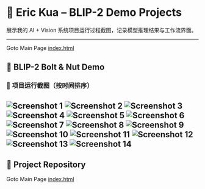 
# 🧠 Eric Kua – BLIP-2 Demo Projects

展示我的 AI + Vision 系统项目运行过程截图，记录模型推理结果与工作流界面。

---

Goto Main Page [index.html](https://eric1111208.github.io/Blip2-demo-of-bolt-Nut/)
## 🔩 BLIP-2 Bolt & Nut Demo
### 🔧 项目运行截图（按时间排序）

![Screenshot 1](./Screenshot%20from%202025-07-18%2001-23-39.png)
![Screenshot 2](./Screenshot%20from%202025-07-18%2011-44-54.png)
![Screenshot 3](./Screenshot%20from%202025-07-18%2013-59-10.png)
![Screenshot 4](./Screenshot%20from%202025-07-18%2015-40-50.png)
![Screenshot 5](./Screenshot%20from%202025-07-18%2015-44-27.png)
![Screenshot 6](./Screenshot%20from%202025-07-18%2015-44-44.png)
![Screenshot 7](./Screenshot%20from%202025-07-18%2015-46-10.png)
![Screenshot 8](./Screenshot%20from%202025-07-18%2015-47-10.png)
![Screenshot 9](./Screenshot%20from%202025-07-18%2015-47-23.png)
![Screenshot 10](./Screenshot%20from%202025-07-18%2015-47-41.png)
![Screenshot 11](./Screenshot%20from%202025-07-18%2015-48-02.png)
![Screenshot 12](./Screenshot%20from%202025-07-18%2015-48-22.png)
![Screenshot 13](./Screenshot%20from%202025-07-18%2015-50-08.png)
![Screenshot 14](./Screenshot%20from%202025-07-18%2015-50-37.png)
---

## 📂 Project Repository

Goto Main Page [index.html](https://eric1111208.github.io/Blip2-demo-of-bolt-Nut/)
